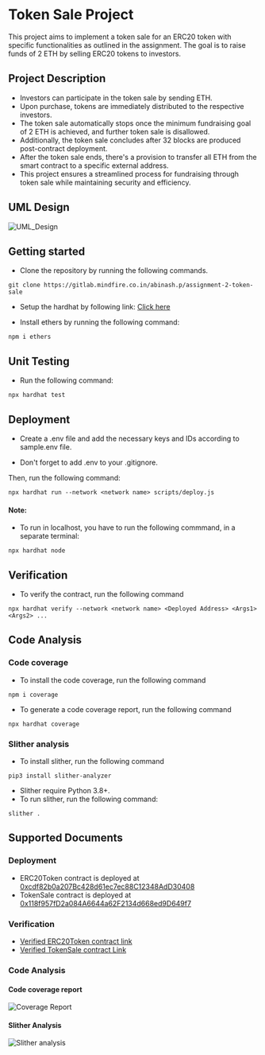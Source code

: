 # Token Sale Project

This project aims to implement a token sale for an ERC20 token with specific functionalities as outlined in the assignment. The goal is to raise funds of 2 ETH by selling ERC20 tokens to investors.

## Project Description
- Investors can participate in the token sale by sending ETH.
- Upon purchase, tokens are immediately distributed to the respective investors. 
- The token sale automatically stops once the minimum fundraising goal of 2 ETH is achieved, and further token sale is disallowed.
- Additionally, the token sale concludes after 32 blocks are produced post-contract deployment. 
- After the token sale ends, there's a provision to transfer all ETH from the smart contract to a specific external address.
- This project ensures a streamlined process for fundraising through token sale while maintaining security and efficiency.

## UML Design
![UML_Design](https://www.plantuml.com/plantuml/dpng/hLPVY-Cs47_FfnYu5vlTG3beAKjRBdTasz1U4fAmBIsBKUn9efui6KbEDhIzpzvObXNBicztuPusE_FxpVyP-PtIHEeoPoEn_HjJ3R_X7ddspmW0O0nBIOz48no9f6JBK1dv3IpBBQDfH_m6fayQ9ISCTYLFDHLSHR77y1IUYq3p6HuedZpnVwCHvHhbZgG8iyM9ewm3dGjGEenpF3P_y8XSWu6h0oqsad2rGoanYmg9HofAPPHtGB9Ceb90UOPFcDroFFLhuhRzDw2jIUSZ2fZn7Mo5O9OWAbqKmv7YoK6g_596b89MQcFdEZ4a8yn5HdSK9GZEpWRiwfmAhhGiKosSx4NXNKsr0ltS1EfmdHvCLn_UVhCHdv2_l15D_QET57bOSz2YHtWahCGxA2dNRx_zBcwPcnI551Tr9Ffx2Af0dg5ycT6mfv74b1OKkNOMRe7aekJQKVtc4XCHHhxZvsZEuRqKUQIwr5T7eOKcR5qM1JkxGRD0YzWIHdYAYrr4qbIKBTFzUCAOE5MCJgdz4W_pCqnfJfYwX5EKqXR---lKNuS9cjbNMbA-XuIJ73iYTSwtWbcXTGGqpqjTpHqahVmjA2T5KL7_QWRXnvyQucDJ3ELZsr1VvB4VeR1NpDL8-OlAXVuJfPYOZaNTnlNiRfLnScUplOKwMoUmZAysC-3RU_NGtmmFVPVrJ2cywrCL8OgRfAsmBaKWzkRTsRFAuL4FeAw3_dswzHCBY3V3uztCjndjDM7OkUojgKMPsXMOrBeEiY1dWziYnnrDAP7dmGtO2y9WK8iyUyz4-ia7r2D8k8QFap-IpUBNwJnPJbV9RFumNMyMgo6qGQuli6GndoRJpIy-i6vEdRzWcLMQmQEggiWarVI8Hbvl0Cpu4LMr2BkIPwh-3pDNyrlGbJMrB6Lw8ChNq1n3HZousSxN8r3xg-_Pylr5s_BS-wY4k-rCL9ckjIYA2zrKvBxARKMeZJyW6FtlL1yoIKuy-eBfzzU1-70WV8zP95ZMalP4ol4K0i9l7F-GAS9mBdJTi2ZsbKV2Q5OlzaBEnOiENQ9RuzwwDidMZyrRWCRGfGbrNwAuKVaHXY6XFao-TCYK5aNLgAZrIUJRR98mTMvLC1eeQFXjvHzRq-MDQ5iQ-XpRe_PWpiTL_xCWp3-0LZ6r6z-ht7WB6a2yDQth67S3ksylQdDdkttjz-rlrckeDCVN-wIM8kGG9KYkNbAJOc_zLfWJoYdVssOQV0i9hJuyrPEJFH1MOh0YpovHyF1SR7uaJwQAIvGkDVSCUM1NxnbVSBnSwW1tUR1czTJ_yEzu3ERdw2feVQQrfUvn6yskW83m3dbMvkn_)

## Getting started
- Clone the repository by running the following commands.

```
git clone https://gitlab.mindfire.co.in/abinash.p/assignment-2-token-sale
```

- Setup the hardhat by following link: [Click here](https://hardhat.org/hardhat-runner/docs/getting-started)

- Install ethers by running the following command:
```
npm i ethers
```

## Unit Testing
- Run the following command:
```
npx hardhat test
```

## Deployment

- Create a .env file and add the necessary keys and IDs according to sample.env file.

- Don't forget to add .env to your .gitignore.

Then, run the following command:

```
npx hardhat run --network <network name> scripts/deploy.js
```

#### Note: 

- To run in localhost, you have to run the following commmand, in a separate terminal: 
```
npx hardhat node
```

## Verification

- To verify the contract, run the following command
```
npx hardhat verify --network <network name> <Deployed Address> <Args1> <Args2> ...
```

## Code Analysis

### Code coverage
- To install the code coverage, run the following command
```
npm i coverage
```
- To generate a code coverage report, run the following command
```
npx hardhat coverage
```

### Slither analysis
- To install slither, run the following command
```
pip3 install slither-analyzer
```
- Slither require Python 3.8+.
- To run slither, run the following command:
```
slither .
```

## Supported Documents

### Deployment
- ERC20Token contract is deployed at [0xcdf82b0a207Bc428d61ec7ec88C12348AdD30408](https://sepolia.etherscan.io/address/0xcdf82b0a207Bc428d61ec7ec88C12348AdD30408)
- TokenSale contract is deployed at [0x118f957fD2a084A6644a62F2134d668ed9D649f7](https://sepolia.etherscan.io/address/0x118f957fD2a084A6644a62F2134d668ed9D649f7)

### Verification
- [Verified ERC20Token contract link ](https://sepolia.etherscan.io/address/0xcdf82b0a207Bc428d61ec7ec88C12348AdD30408#code)
- [Verified TokenSale contract Link](https://sepolia.etherscan.io/address/0x118f957fD2a084A6644a62F2134d668ed9D649f7#code)

### Code Analysis

#### Code coverage report
![Coverage Report](https://gitlab.mindfire.co.in/abinash.p/assignment-2-token-sale/uploads/e274a16e775d468fcf5e1c1a4e72c080/image.png)

#### Slither Analysis
![Slither analysis](https://gitlab.mindfire.co.in/abinash.p/assignment-2-token-sale/uploads/42ec6c0ad8c83cb0ed435f04b13b2e3f/image.png)